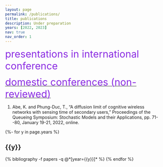 ```yaml
---
layout: page
permalink: /publications/
title: publications
description: Under preparation
years: [2022, 2023]
nav: true
nav_order: 1
---
```


<p><font size="6" color="#8a2be2">presentations in international conference</font></p>

<u><p><font size="6" color="#8a2be2">domestic conferences (non-reviewed)</font></p></u>


1. Abe, K. and Phung-Duc, T., “A diffusion limit of cognitive wireless networks with sensing time of secondary users,” Proceedings of the Queueing Symposium: Stochastic Models and their Applications, pp. 71--80, January 19-21, 2022, online.

<!-- _pages/publications.md -->
<div class="publications">

{%- for y in page.years %}
  <h2 class="year">{{y}}</h2>
  {% bibliography -f papers -q @*[year={{y}}]* %}
{% endfor %}

</div>
